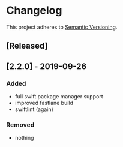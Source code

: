 # Changelog

This project adheres to [Semantic Versioning](https://semver.org/spec/v2.0.0.html).

## [Released]
## [2.2.0] - 2019-09-26
### Added
- full swift package manager support
- improved fastlane build
- swiftlint (again)

### Removed
- nothing
